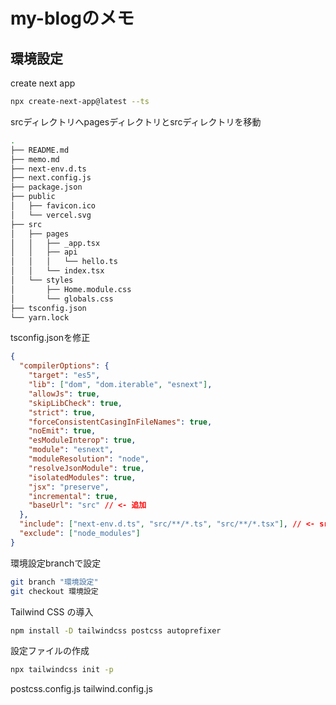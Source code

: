 # my-blogのメモ

## 環境設定
create next app
```bash
npx create-next-app@latest --ts
```
srcディレクトリへpagesディレクトリとsrcディレクトリを移動
```bash
.
├── README.md
├── memo.md
├── next-env.d.ts
├── next.config.js
├── package.json
├── public
│   ├── favicon.ico
│   └── vercel.svg
├── src
│   ├── pages
│   │   ├── _app.tsx
│   │   ├── api
│   │   │   └── hello.ts
│   │   └── index.tsx
│   └── styles
│       ├── Home.module.css
│       └── globals.css
├── tsconfig.json
└── yarn.lock
```
tsconfig.jsonを修正
```json
{
  "compilerOptions": {
    "target": "es5",
    "lib": ["dom", "dom.iterable", "esnext"],
    "allowJs": true,
    "skipLibCheck": true,
    "strict": true,
    "forceConsistentCasingInFileNames": true,
    "noEmit": true,
    "esModuleInterop": true,
    "module": "esnext",
    "moduleResolution": "node",
    "resolveJsonModule": true,
    "isolatedModules": true,
    "jsx": "preserve",
    "incremental": true,
    "baseUrl": "src" // <- 追加
  },
  "include": ["next-env.d.ts", "src/**/*.ts", "src/**/*.tsx"], // <- src/に変更
  "exclude": ["node_modules"]
}
```
環境設定branchで設定
```bash
git branch "環境設定"
git checkout 環境設定
```
Tailwind CSS の導入
```bash
npm install -D tailwindcss postcss autoprefixer
```
設定ファイルの作成
```bash
npx tailwindcss init -p
```
postcss.config.js
tailwind.config.js


